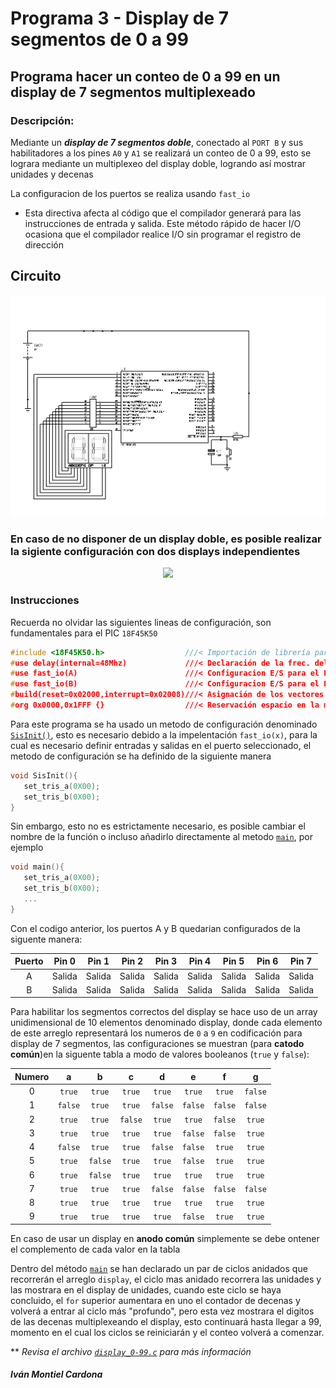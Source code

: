# Programa 3 - Display de 7 segmentos de 0 a 99
## Programa hacer un conteo de 0 a 99 en un display de 7 segmentos multiplexeado

### Descripción:

Mediante un _**display de 7 segmentos doble**_, conectado al `PORT B` y sus habilitadores a los pines `A0` y `A1` se realizará un conteo de 0 a 99, esto se lograra
mediante un multiplexeo del display doble, logrando así mostrar unidades y decenas

La configuracion de los puertos se realiza usando `fast_io`
- Esta directiva afecta al código que el compilador generará para las instrucciones de entrada y salida. Este método rápido de hacer I/O ocasiona que el compilador realice I/O sin programar el registro de dirección

## Circuito

<p align="center">
  <img src="https://github.com/begeistert/microcontrollers-ccs-c-compiler/blob/main/circuits/display_0-99.jpg?raw=true">
</p>

### En caso de no disponer de un display doble, es posible realizar la sigiente configuración con dos displays independientes

<p align="center">
  <img src="http://www.redusers.com/noticias/wp-content/uploads/2016/01/Display_PinOut.jpg">
</p>

### Instrucciones

Recuerda no olvidar las siguientes lineas de configuración, son fundamentales para el PIC `18F45K50`

```c
#include <18F45K50.h>                  ///< Importación de librería para el PIC
#use delay(internal=48Mhz)             ///< Declaración de la frec. del Oscilador
#use fast_io(A)                        ///< Configuracion E/S para el PORT A
#use fast_io(B)                        ///< Configuracion E/S para el PORT B
#build(reset=0x02000,interrupt=0x02008)///< Asignación de los vectores de reset e interrupción
#org 0x0000,0x1FFF {}                  ///< Reservación espacio en la memoría
```

Para este programa se ha usado un metodo de configuración denominado [`SisInit()`](https://github.com/begeistert/microcontrollers-ccs-c-compiler/blob/e05545064d016ff100d04a41fce35f53ccc1ec49/display_7_seg_0-99/display_0-99.c#L33), 
esto es necesario debido a la impelentación `fast_io(x)`, para la cual es necesario definir entradas y salidas en el puerto seleccionado, 
el metodo de configuración se ha definido de la siguiente manera


```c
void SisInit(){
   set_tris_a(0X00);  
   set_tris_b(0X00);   
}
```

Sin embargo, esto no es estrictamente necesario, es posible cambiar el nombre de la función o incluso añadirlo directamente al 
metodo [`main`](https://github.com/begeistert/microcontrollers-ccs-c-compiler/blob/e05545064d016ff100d04a41fce35f53ccc1ec49/display_7_seg_0-99/display_0-99.c#L39),
por ejemplo
```c
void main(){
   set_tris_a(0X00);  
   set_tris_b(0X00);  
   ...
}
```

Con el codigo anterior, los puertos A y B quedarian configurados de la siguente manera:

| Puerto |  Pin 0  |  Pin 1  |  Pin 2  |  Pin 3  |  Pin 4  |  Pin 5  |  Pin 6  |  Pin 7  |
| :----: | :-----: | :-----: | :-----: | :-----: | :-----: | :-----: | :-----: | :-----: |
|   A    | Salida  | Salida  | Salida  | Salida  | Salida  | Salida  | Salida  | Salida  |
|   B    | Salida  | Salida  | Salida  | Salida  | Salida  | Salida  | Salida  | Salida  |

Para habilitar los segmentos correctos del display se hace uso de un array unidimensional de 10 elementos denominado display, donde cada elemento de este arreglo
representará los numeros de `0` a `9` en codificación para display de 7 segmentos, las configuraciones se muestran (para **catodo común**)en la siguente tabla a 
modo de valores booleanos (`true` y `false`):

| Numero |    a    |    b    |    c    |    d    |    e    |    f    |    g    |
| :----: | :-----: | :-----: | :-----: | :-----: | :-----: | :-----: | :-----: | 
|   0    | `true`  | `true`  | `true`  | `true`  | `true`  | `true`  | `false` |
|   1    | `false` | `true`  | `true`  | `false` | `false` | `false` | `false` |
|   2    | `true`  | `true`  | `false` | `true`  | `true`  | `false` | `true`  |
|   3    | `true`  | `true`  | `true`  | `true`  | `false` | `false` | `true`  |
|   4    | `false` | `true`  | `true`  | `false` | `false` | `true`  | `true`  |
|   5    | `true`  | `false` | `true`  | `true`  | `false` | `true`  | `true`  |
|   6    | `true`  | `false` | `true`  | `true`  | `true`  | `true`  | `true`  |
|   7    | `true`  | `true`  | `true`  | `false` | `false` | `false` | `false` |
|   8    | `true`  | `true`  | `true`  | `true`  | `true`  | `true`  | `true`  |
|   9    | `true`  | `true`  | `true`  | `true`  | `false` | `true`  | `true`  |

En caso de usar un display en **anodo común** simplemente se debe ontener el complemento de cada valor en la tabla

Dentro del método [`main`](https://github.com/begeistert/microcontrollers-ccs-c-compiler/blob/e05545064d016ff100d04a41fce35f53ccc1ec49/display_7_seg_0-99/display_0-99.c#L39)
se han declarado un par de ciclos anidados que recorrerán el arreglo `display`, el ciclo mas anidado recorrera las unidades y las mostrara en el display de unidades, 
cuando este ciclo se haya concluido, el `for` superior aumentara en uno el contador de decenas y volverá a entrar al ciclo más "profundo", pero esta vez mostrara
el digitos de las decenas multiplexeando el display, esto continuará hasta llegar a 99, momento en el cual los ciclos se reiniciarán y el conteo volverá a comenzar.

** _Revisa el archivo [`display_0-99.c`](https://github.com/begeistert/microcontrollers-ccs-c-compiler/blob/main/display_7_seg_0-99/display_0-99.c) para más información_

##### Iván Montiel Cardona
